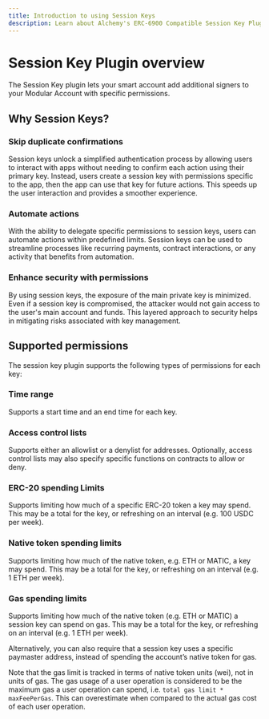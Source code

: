 ```yaml
---
title: Introduction to using Session Keys
description: Learn about Alchemy's ERC-6900 Compatible Session Key Plugin.
---
```


# Session Key Plugin overview

The Session Key plugin lets your smart account add additional signers to your Modular Account with specific permissions.

## Why Session Keys?

### Skip duplicate confirmations

Session keys unlock a simplified authentication process by allowing users to interact with apps without needing to confirm each action using their primary key. Instead, users create a session key with permissions specific to the app, then the app can use that key for future actions. This speeds up the user interaction and provides a smoother experience.

### Automate actions

With the ability to delegate specific permissions to session keys, users can automate actions within predefined limits. Session keys can be used to streamline processes like recurring payments, contract interactions, or any activity that benefits from automation.

### Enhance security with permissions

By using session keys, the exposure of the main private key is minimized. Even if a session key is compromised, the attacker would not gain access to the user's main account and funds. This layered approach to security helps in mitigating risks associated with key management.

## Supported permissions

The session key plugin supports the following types of permissions for each key:

### Time range

Supports a start time and an end time for each key.

### Access control lists

Supports either an allowlist or a denylist for addresses. Optionally, access control lists may also specify specific functions on contracts to allow or deny.

### ERC-20 spending Limits

Supports limiting how much of a specific ERC-20 token a key may spend. This may be a total for the key, or refreshing on an interval (e.g. 100 USDC per week).

### Native token spending limits

Supports limiting how much of the native token, e.g. ETH or MATIC, a key may spend. This may be a total for the key, or refreshing on an interval (e.g. 1 ETH per week).

### Gas spending limits

Supports limiting how much of the native token (e.g. ETH or MATIC) a session key can spend on gas. This may be a total for the key, or refreshing on an interval (e.g. 1 ETH per week).

Alternatively, you can also require that a session key uses a specific paymaster address, instead of spending the account’s native token for gas.

Note that the gas limit is tracked in terms of native token units (wei), not in units of gas. The gas usage of a user operation is considered to be the maximum gas a user operation can spend, i.e. `total gas limit * maxFeePerGas`. This can overestimate when compared to the actual gas cost of each user operation.

